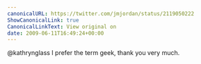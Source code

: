 ```yaml
---
canonicalURL: https://twitter.com/jmjordan/status/2119050222
ShowCanonicalLink: true
CanonicalLinkText: View original on
date: 2009-06-11T16:49:24+00:00
---
```

@kathrynglass I prefer the term geek, thank you very much.